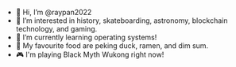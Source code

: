 - 👋 Hi, I’m @raypan2022
- 👀 I’m interested in history, skateboarding, astronomy, blockchain technology, and gaming.
- 🌱 I’m currently learning operating systems!
- 🍔 My favourite food are peking duck, ramen, and dim sum.
- 🎮 I'm playing Black Myth Wukong right now!

<!---
raypan2022/raypan2022 is a ✨ special ✨ repository because its `README.md` (this file) appears on your GitHub profile.
You can click the Preview link to take a look at your changes.
--->
